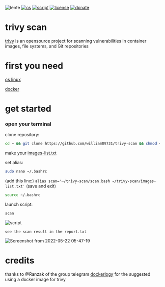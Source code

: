 ![lente](https://user-images.githubusercontent.com/68069659/169600300-9e68d3e0-8406-4eb6-a641-88525646bad3.gif)
[![os](https://img.shields.io/badge/os-linux-red)](https://www.linux.org/)
[![script](https://img.shields.io/badge/script-bash-orange)](https://www.gnu.org/software/bash/)
[![license](https://img.shields.io/badge/license-Apache--2.0-yellowgreen)](https://apache.org/licenses/LICENSE-2.0)
[![donate](https://img.shields.io/badge/donate-wango-blue)](https://www.wango.org/donate.aspx)
# trivy scan

[trivy](https://github.com/aquasecurity/trivy) is an opensource project for scanning  vulnerabilities in container images, file systems, and Git repositories

# first you need

[os linux](https://www.linux.org/pages/download/)

[docker](https://docs.docker.com/engine/install/)

# get started

### open your terminal 


clone  repository:

```bash
cd ~ && git clone https://github.com/william89731/trivy-scan && chmod +X ~/trivy-scan/scan.bash 
```
make your [images-list.txt](https://github.com/william89731/trivy-scan/blob/main/images-list.txt)

set alias:

```bash
sudo nano ~/.bashrc
```
(add this line:) ``` alias scan='~/trivy-scan/scan.bash ~/trivy-scan/images-list.txt' ```  (save and exit)

```bash
source ~/.bashrc
```

launch script:

```bash
scan
```

![script](https://user-images.githubusercontent.com/68069659/169677210-5bfd94ef-386c-4a2c-aa4e-de102199c68d.gif)


```see the scan result in the report.txt```

![Screenshot from 2022-05-22 05-47-19](https://user-images.githubusercontent.com/68069659/169677557-1297453c-d3c2-43b2-b31f-8be551387dd2.png)


# credits

thanks to @Ranzak of the group telegram [dockerlogy](https://t.me/dockerlogy) for the suggested using a docker image for trivy









